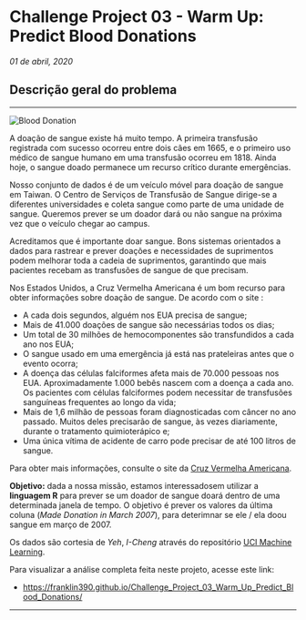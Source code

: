# **Challenge Project 03 - Warm Up: Predict Blood Donations**

*01 de abril, 2020*

## **Descrição geral do problema**

---

![Blood Donation](http://upload.wikimedia.org/wikipedia/commons/b/b9/Blutspende_Piktogramm.GIF)

A doação de sangue existe há muito tempo. A primeira transfusão registrada com sucesso ocorreu entre dois cães em 1665, e o primeiro uso médico de sangue humano em uma transfusão ocorreu em 1818. Ainda hoje, o sangue doado permanece um recurso crítico durante emergências.

Nosso conjunto de dados é de um veículo móvel para doação de sangue em Taiwan. O Centro de Serviços de Transfusão de Sangue dirige-se a diferentes universidades e coleta sangue como parte de uma unidade de sangue. Queremos prever se um doador dará ou não sangue na próxima vez que o veículo chegar ao campus.

Acreditamos que é importante doar sangue. Bons sistemas orientados a dados para rastrear e prever doações e necessidades de suprimentos podem melhorar toda a cadeia de suprimentos, garantindo que mais pacientes recebam as transfusões de sangue de que precisam.

Nos Estados Unidos, a Cruz Vermelha Americana é um bom recurso para obter informações sobre doação de sangue. De acordo com o site :

* A cada dois segundos, alguém nos EUA precisa de sangue;
* Mais de 41.000 doações de sangue são necessárias todos os dias;
* Um total de 30 milhões de hemocomponentes são transfundidos a cada ano nos EUA;
* O sangue usado em uma emergência já está nas prateleiras antes que o evento ocorra;
* A doença das células falciformes afeta mais de 70.000 pessoas nos EUA. Aproximadamente 1.000 bebês nascem com a doença a cada ano. Os pacientes com células falciformes podem necessitar de transfusões sanguíneas frequentes ao longo da vida;
* Mais de 1,6 milhão de pessoas foram diagnosticadas com câncer no ano passado. Muitos deles precisarão de sangue, às vezes diariamente, durante o tratamento quimioterápico e;
* Uma única vítima de acidente de carro pode precisar de até 100 litros de sangue.

Para obter mais informações, consulte o site da [Cruz Vermelha Americana](http://www.redcrossblood.org/donating-blood/why-donate-blood). 

**Objetivo:** dada a nossa missão, estamos interessados ​​em utilizar a **linguagem R** para prever se um doador de sangue doará dentro de uma determinada janela de tempo. O objetivo é prever os valores da última coluna (*Made Donation in March 2007*), para deterimnar se ele / ela doou sangue em março de 2007.

Os dados são cortesia de *Yeh*, *I-Cheng* através do repositório [UCI Machine Learning](https://archive.ics.uci.edu/ml/datasets/Blood+Transfusion+Service+Center).

Para visualizar a análise completa feita neste projeto, acesse este link:

* https://franklin390.github.io/Challenge_Project_03_Warm_Up_Predict_Blood_Donations/

---
